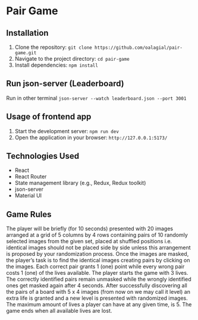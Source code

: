 # Pair Game

## Installation
1. Clone the repository: `git clone https://github.com/oalagial/pair-game.git`
2. Navigate to the project directory: `cd pair-game`
3. Install dependencies: `npm install`

## Run json-server (Leaderboard)
Run in other terminal `json-server --watch leaderboard.json --port 3001`

## Usage of frontend app
1. Start the development server: `npm run dev`
2. Open the application in your browser: `http://127.0.0.1:5173/`


## Technologies Used
- React
- React Router
- State management library (e.g., Redux, Redux toolkit)
- json-server
- Material UI

## Game Rules
The player will be briefly (for 10 seconds) presented with 20 images arranged at a grid of
5 columns by 4 rows containing pairs of 10 randomly selected images from the given set,
placed at shuffled positions i.e. identical images should not be placed side by side unless
this arrangement is proposed by your randomization process.
Once the images are masked, the player’s task is to find the identical images creating
pairs by clicking on the images. Each correct pair grants 1 (one) point while every wrong pair
costs 1 (one) of the lives available. The player starts the game with 3 lives.
The correctly identified pairs remain unmasked while the wrongly identified ones get
masked again after 4 seconds.
After successfully discovering all the pairs of a board with 5 x 4 images (from now on
we may call it level) an extra life is granted and a new level is presented with randomized
images. The maximum amount of lives a player can have at any given time, is 5.
The game ends when all available lives are lost.


